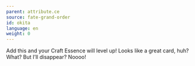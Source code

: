 ```yaml
---
parent: attribute.ce
source: fate-grand-order
id: okita
language: en
weight: 0
---
```


Add this and your Craft Essence will level up!
Looks like a great card, huh?
What? But I’ll disappear? Noooo!
